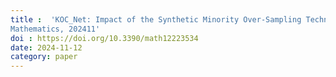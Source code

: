 ```yaml
---
title :  'KOC_Net: Impact of the Synthetic Minority Over-Sampling Technique with Deep Learning Models for Classification of Knee Osteoarthritis Using Kellgren Lawrence X-ray Grade, 
Mathematics, 202411'
doi : https://doi.org/10.3390/math12223534
date: 2024-11-12
category: paper
---
```

